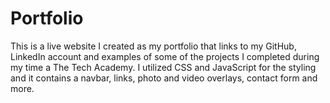 # Portfolio
This is a live website I created as my portfolio that links to my GitHub, LinkedIn account and examples of some of the projects I completed during my time a The Tech Academy. I utilized CSS and JavaScript for the styling and it contains a navbar, links, photo and video overlays, contact form and more.
